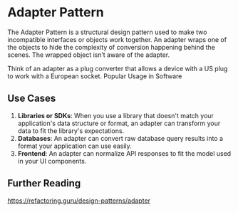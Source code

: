 # Adapter Pattern

The Adapter Pattern is a structural design pattern used to make two incompatible
interfaces or objects work together. An adapter wraps one of the objects to hide
the complexity of conversion happening behind the scenes. The wrapped object
isn’t aware of the adapter.

Think of an adapter as a plug converter that allows a device with a US plug to
work with a European socket. Popular Usage in Software

## Use Cases

1. **Libraries or SDKs**: When you use a library that doesn't match your
   application's data structure or format, an adapter can transform your data to
   fit the library's expectations.
2. **Databases**: An adapter can convert raw database query results into a format
   your application can use easily.
3. **Frontend**: An adapter can normalize API responses to fit the model
   used in your UI components.

## Further Reading

https://refactoring.guru/design-patterns/adapter
